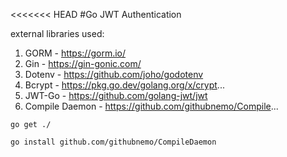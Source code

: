 <<<<<<< HEAD
#Go JWT Authentication

external libraries used:
   1. GORM - https://gorm.io/
   2. Gin - https://gin-gonic.com/
   3. Dotenv - https://github.com/joho/godotenv
   4. Bcrypt - https://pkg.go.dev/golang.org/x/crypt...
   5. JWT-Go - https://github.com/golang-jwt/jwt
   6. Compile Daemon - https://github.com/githubnemo/Compile...

```
go get ./
```
```
go install github.com/githubnemo/CompileDaemon
```
